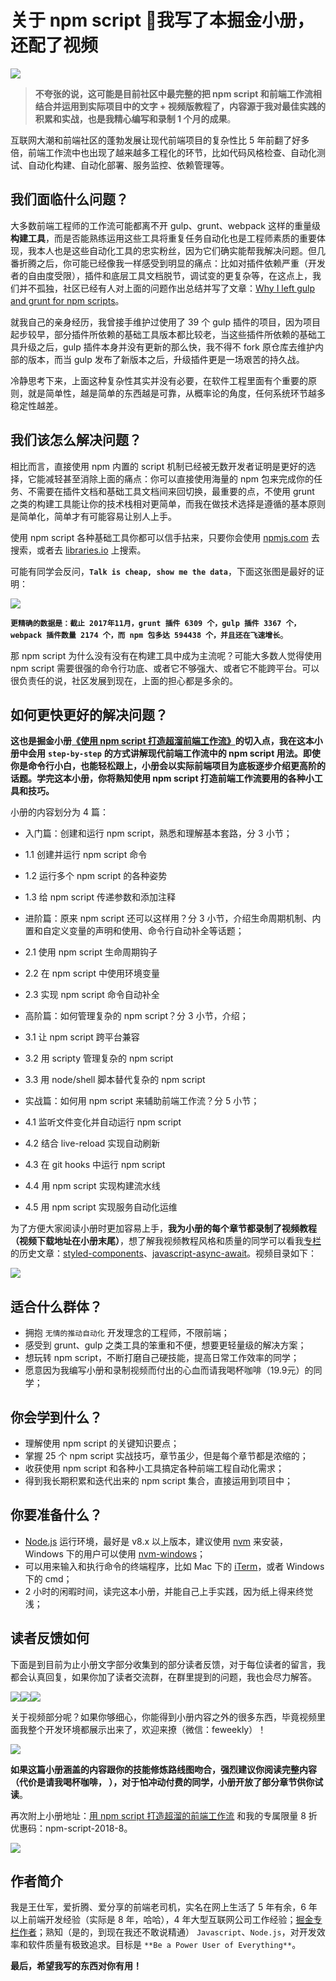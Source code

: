 # 关于 npm script 我写了本掘金小册，还配了视频

![](https://pic4.zhimg.com/v2-c1733b526323a3638fa7d2981839c1f1_b.jpg)

> **不夸张的说，这可能是目前社区中最完整的把 npm script 和前端工作流相结合并运用到实际项目中的文字 + 视频版教程了，内容源于我对最佳实践的积累和实战，也是我精心编写和录制 1 个月的成果**。

互联网大潮和前端社区的蓬勃发展让现代前端项目的复杂性比 5 年前翻了好多倍，前端工作流中也出现了越来越多工程化的环节，比如代码风格检查、自动化测试、自动化构建、自动化部署、服务监控、依赖管理等。

## 我们面临什么问题？

大多数前端工程师的工作流可能都离不开 gulp、grunt、webpack 这样的重量级**构建工具**，而是否能熟练运用这些工具将重复任务自动化也是工程师素质的重要体现，我本人也是这些自动化工具的忠实粉丝，因为它们确实能帮我解决问题。但几番折腾之后，你可能已经像我一样感受到明显的痛点：比如对插件依赖严重（开发者的自由度受限），插件和底层工具文档脱节，调试变的更复杂等，在这点上，我们并不孤独，社区已经有人对上面的问题作出总结并写了文章：[Why I left gulp and grunt for npm scripts](https:https://medium.freecodecamp.org/why-i-left-gulp-and-grunt-for-npm-scripts-3d6853dd22b8)。

就我自己的亲身经历，我曾接手维护过使用了 39 个 gulp 插件的项目，因为项目起步较早，部分插件所依赖的基础工具版本都比较老，当这些插件所依赖的基础工具升级之后，gulp 插件本身并没有更新的那么快，我不得不 fork 原仓库去维护内部的版本，而当 gulp 发布了新版本之后，升级插件更是一场艰苦的持久战。

冷静思考下来，上面这种复杂性其实并没有必要，在软件工程里面有个重要的原则，就是简单性，越是简单的东西越是可靠，从概率论的角度，任何系统环节越多稳定性越差。

## 我们该怎么解决问题？

相比而言，直接使用 npm 内置的 script 机制已经被无数开发者证明是更好的选择，它能减轻甚至消除上面的痛点：你可以直接使用海量的 npm 包来完成你的任务、不需要在插件文档和基础工具文档间来回切换，最重要的点，不使用 grunt 之类的构建工具能让你的技术栈相对更简单，而我在做技术选择是遵循的基本原则是简单化，简单才有可能容易让别人上手。

使用 npm script 各种基础工具你都可以信手拈来，只要你会使用 [npmjs.com](https:https://www.npmjs.com/) 去搜索，或者去 [libraries.io](https:https://libraries.io/) 上搜索。

可能有同学会反问，**`Talk is cheap, show me the data`**，下面这张图是最好的证明：

![](https://pic3.zhimg.com/v2-631668fabe57af630b290e0a028dbb99_b.jpg)

**`更精确的数据是：截止 2017年11月，grunt 插件 6309 个，gulp 插件 3367 个，webpack 插件数量 2174 个，而 npm 包多达 594438 个，并且还在飞速增长`**。

那 npm script 为什么没有没有在构建工具中成为主流呢？可能大多数人觉得使用 npm script 需要很强的命令行功底、或者它不够强大、或者它不能跨平台。可以很负责任的说，社区发展到现在，上面的担心都是多余的。

## 如何更快更好的解决问题？

**这也是掘金小册[《使用 npm script 打造超溜前端工作流》](https:https://juejin.im/book/5a1212bc51882531ea64df07)的切入点，我在这本小册中会用** **`step-by-step`** **的方式讲解现代前端工作流中的 npm script 用法。即使你是命令行小白，也能轻松跟上，小册会以实际前端项目为底板逐步介绍更高阶的话题。学完这本小册，你将熟知使用 npm script 打造前端工作流要用的各种小工具和技巧。**

小册的内容划分为 4 篇：

*   入门篇：创建和运行 npm script，熟悉和理解基本套路，分 3 小节；

*   1.1 创建并运行 npm script 命令
*   1.2 运行多个 npm script 的各种姿势
*   1.3 给 npm script 传递参数和添加注释

*   进阶篇：原来 npm script 还可以这样用？分 3 小节，介绍生命周期机制、内置和自定义变量的声明和使用、命令行自动补全等话题；

*   2.1 使用 npm script 生命周期钩子
*   2.2 在 npm script 中使用环境变量
*   2.3 实现 npm script 命令自动补全

*   高阶篇：如何管理复杂的 npm script？分 3 小节，介绍；

*   3.1 让 npm script 跨平台兼容
*   3.2 用 scripty 管理复杂的 npm script
*   3.3 用 node/shell 脚本替代复杂的 npm script

*   实战篇：如何用 npm script 来辅助前端工作流？分 5 小节；

*   4.1 监听文件变化并自动运行 npm script
*   4.2 结合 live-reload 实现自动刷新
*   4.3 在 git hooks 中运行 npm script
*   4.4 用 npm script 实现构建流水线
*   4.5 用 npm script 实现服务自动化运维

为了方便大家阅读小册时更加容易上手，**我为小册的每个章节都录制了视频教程（视频下载地址在小册末尾）**，想了解我视频教程风格和质量的同学可以看我[专栏](https:https://juejin.im/user/57a7f634d342d300576b738d)的历史文章：[styled-components](https:https://juejin.im/post/5a04f36d6fb9a045293636e0)、[javascript-async-await](https:https://juejin.im/post/59f7c12b5188255a6a0d5497)。视频目录如下：

![](https://pic3.zhimg.com/v2-85dafa90a62a20db0f02401bcd4e7d5b_b.jpg)

## 适合什么群体？

*   拥抱 `无情的推动自动化` 开发理念的工程师，不限前端；
*   感受到 grunt、gulp 之类工具的笨重和不便，想要更轻量级的解决方案；
*   想玩转 npm script，不断打磨自己硬技能，提高日常工作效率的同学；
*   愿意因为我编写小册和录制视频而付出的心血而请我喝杯咖啡（19.9元）的同学；

## 你会学到什么？

*   理解使用 npm script 的关键知识要点；
*   掌握 25 个 npm script 实战技巧，章节虽少，但是每个章节都是浓缩的；
*   收获使用 npm script 和各种小工具搞定各种前端工程自动化需求；
*   得到我长期积累和迭代出来的 npm script 集合，直接运用到项目中；

## 你要准备什么？

*   [Node.js](https:http://nodejs.org/) 运行环境，最好是 v8.x 以上版本，建议使用 [nvm](https:https://github.com/creationix/nvm) 来安装，Windows 下的用户可以使用 [nvm-windows](https:https://github.com/coreybutler/nvm-windows)；
*   可以用来输入和执行命令的终端程序，比如 Mac 下的 [iTerm](https:http://www.iterm2.com/index.html)，或者 Windows 下的 cmd；
*   2 小时的闲暇时间，读完这本小册，并能自己上手实践，因为纸上得来终觉浅；

## 读者反馈如何

下面是到目前为止小册文字部分收集到的部分读者反馈，对于每位读者的留言，我都会认真回复，如果你加了读者交流群，在群里提到的问题，我也会尽力解答。

![](https://pic4.zhimg.com/v2-2c111b19bfe922a3538ebf748de75e75_b.jpg)![](https://pic3.zhimg.com/v2-2f74bf9ed0cf0a4aeb9d77d9011c28a9_b.jpg)![](https://pic2.zhimg.com/v2-6342e973687bb5565aa81b2f7049f6c0_b.jpg)

关于视频部分呢？如果你够细心，你能得到小册内容之外的很多东西，毕竟视频里面我整个开发环境都展示出来了，欢迎来撩（微信：feweekly）！

![](https://pic4.zhimg.com/v2-33af6eb763ebc47dcb4685f4c0ed8037_b.jpg)

**如果这篇小册涵盖的内容跟你的技能修炼路线图吻合，强烈建议你阅读完整内容（代价是请我喝杯咖啡， ），对于怕冲动付费的同学，小册开放了部分章节供你试读**。

再次附上小册地址：[用 npm script 打造超溜的前端工作流](https:https://juejin.im/book/5a1212bc51882531ea64df07) 和我的专属限量 8 折优惠码：npm-script-2018-8。

![](https://pic2.zhimg.com/v2-12c255a2342626244a255c09ba087efb_b.jpg)

## 作者简介

我是王仕军，爱折腾、爱分享的前端老司机，实名在网上生活了 5 年有余，6 年以上前端开发经验（实际是 8 年，哈哈），4 年大型互联网公司工作经验；[掘金专栏作者](https:https://juejin.im/user/57a7f634d342d300576b738d)；熟知（是的，到现在我还不敢说精通） `Javascript`、`Node.js`，对开发效率和软件质量有极致追求。目标是 `**Be a Power User of Everything**`。

**最后，希望我写的东西对你有用！**